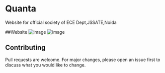 # Quanta
Website for official society of ECE Dept,JSSATE,Noida

##Website
![image](https://user-images.githubusercontent.com/43709695/93250915-1c0b5c00-f7b1-11ea-857d-056f176f0aca.png)
![image](https://user-images.githubusercontent.com/43709695/93250915-1c0b5c00-f7b1-11ea-857d-056f176f0aca.png)


## Contributing
Pull requests are welcome. For major changes, please open an issue first to discuss what you would like to change.

